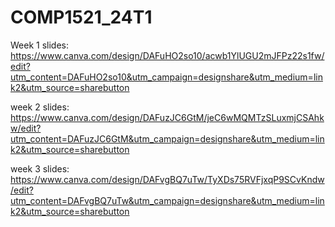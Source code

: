 # COMP1521_24T1

Week 1 slides: https://www.canva.com/design/DAFuHO2so10/acwb1YlUGU2mJFPz22s1fw/edit?utm_content=DAFuHO2so10&utm_campaign=designshare&utm_medium=link2&utm_source=sharebutton 

week 2 slides: https://www.canva.com/design/DAFuzJC6GtM/jeC6wMQMTzSLuxmjCSAhkw/edit?utm_content=DAFuzJC6GtM&utm_campaign=designshare&utm_medium=link2&utm_source=sharebutton

week 3 slides: https://www.canva.com/design/DAFvgBQ7uTw/TyXDs75RVFjxqP9SCvKndw/edit?utm_content=DAFvgBQ7uTw&utm_campaign=designshare&utm_medium=link2&utm_source=sharebutton
